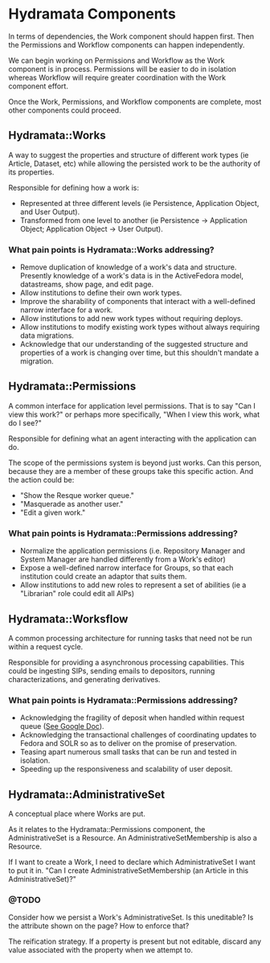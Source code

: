 # Hydramata Components

In terms of dependencies, the Work component should happen first.
Then the Permissions and Workflow components can happen independently.

We can begin working on Permissions and Workflow as the Work component is in process.
Permissions will be easier to do in isolation whereas Workflow will require greater coordination with the Work component effort.

Once the Work, Permissions, and Workflow components are complete, most other components could proceed.

## Hydramata::Works

A way to suggest the properties and structure of different work types (ie Article, Dataset, etc) while allowing the persisted work to be the authority of its properties.

Responsible for defining how a work is:

* Represented at three different levels (ie Persistence, Application Object, and User Output).
* Transformed from one level to another (ie Persistence -> Application Object; Application Object -> User Output).

### What pain points is Hydramata::Works addressing?

* Remove duplication of knowledge of a work's data and structure.
  Presently knowledge of a work's data is in the ActiveFedora model, datastreams, show page, and edit page.
* Allow institutions to define their own work types.
* Improve the sharability of components that interact with a well-defined narrow interface for a work.
* Allow institutions to add new work types without requiring deploys.
* Allow institutions to modify existing work types without always requiring data migrations.
* Acknowledge that our understanding of the suggested structure and properties of a work is changing over time, but this shouldn't mandate a migration.

## Hydramata::Permissions

A common interface for application level permissions. That is to say "Can I view this work?" or perhaps more specifically, "When I view this work, what do I see?"

Responsible for defining what an agent interacting with the application can do.

The scope of the permissions system is beyond just works.
Can this person, because they are a member of these groups take this specific action.
And the action could be:

* "Show the Resque worker queue."
* "Masquerade as another user."
* "Edit a given work."

### What pain points is Hydramata::Permissions addressing?

* Normalize the application permissions (i.e. Repository Manager and System Manager are handled differently from a Work's editor)
* Expose a well-defined narrow interface for Groups, so that each institution could create an adaptor that suits them.
* Allow institutions to add new roles to represent a set of abilities (ie a "Librarian" role could edit all AIPs)

## Hydramata::Worksflow

A common processing architecture for running tasks that need not be run within a request cycle.

Responsible for providing a asynchronous processing capabilities.
This could be ingesting SIPs, sending emails to depositors, running characterizations, and generating derivatives.

### What pain points is Hydramata::Permissions addressing?

* Acknowledging the fragility of deposit when handled within request queue ([See Google Doc](https://docs.google.com/document/d/1AyEFK0PTIt4STFcsNw2x5zeJthP0rRxKX7K0Yv5O_hM/edit)).
* Acknowledging the transactional challenges of coordinating updates to Fedora and SOLR so as to deliver on the promise of preservation.
* Teasing apart numerous small tasks that can be run and tested in isolation.
* Speeding up the responsiveness and scalability of user deposit.

## Hydramata::AdministrativeSet

A conceptual place where Works are put.

As it relates to the Hydramata::Permissions component, the AdministrativeSet is a Resource.
An AdministrativeSetMembership is also a Resource.

If I want to create a Work, I need to declare which AdministrativeSet I want to put it in.
"Can I create AdministrativeSetMembership (an Article in this AdministrativeSet)?"

### @TODO

Consider how we persist a Work's AdministrativeSet.
Is this uneditable?
Is the attribute shown on the page?
How to enforce that?

The reification strategy.
If a property is present but not editable, discard any value associated with the property when we attempt to.